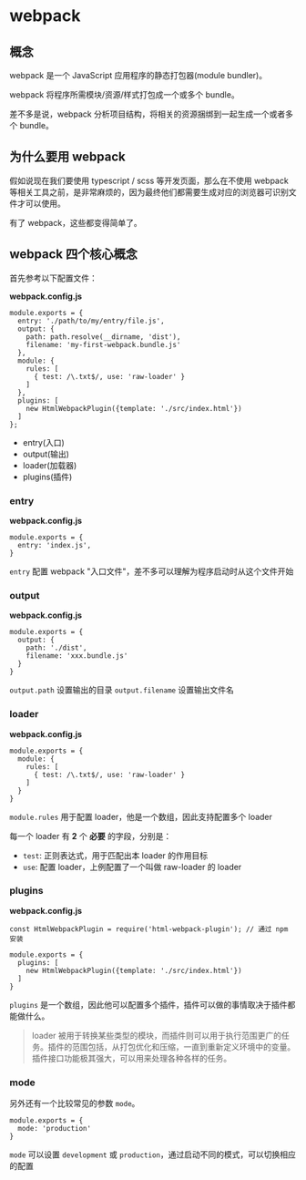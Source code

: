 # webpack

## 概念

webpack 是一个 JavaScript 应用程序的静态打包器(module bundler)。

webpack 将程序所需模块/资源/样式打包成一个或多个 bundle。

差不多是说，webpack 分析项目结构，将相关的资源捆绑到一起生成一个或者多个 bundle。

## 为什么要用 webpack

假如说现在我们要使用 typescript / scss 等开发页面，那么在不使用 webpack 等相关工具之前，是非常麻烦的，因为最终他们都需要生成对应的浏览器可识别文件才可以使用。

有了 webpack，这些都变得简单了。

## webpack 四个核心概念

首先参考以下配置文件：

**webpack.config.js**

```
module.exports = {
  entry: './path/to/my/entry/file.js',
  output: {
    path: path.resolve(__dirname, 'dist'),
    filename: 'my-first-webpack.bundle.js'
  },
  module: {
    rules: [
      { test: /\.txt$/, use: 'raw-loader' }
    ]
  },
  plugins: [
    new HtmlWebpackPlugin({template: './src/index.html'})
  ]
};
```

- entry(入口)
- output(输出)
- loader(加载器)
- plugins(插件)

### entry

**webpack.config.js**

```
module.exports = {
  entry: 'index.js',
}
```

`entry` 配置 webpack "入口文件"，差不多可以理解为程序启动时从这个文件开始

### output

**webpack.config.js**

```
module.exports = {
  output: {
    path: './dist',
    filename: 'xxx.bundle.js'
  }
}
```

`output.path` 设置输出的目录
`output.filename` 设置输出文件名

### loader

**webpack.config.js**

```
module.exports = {
  module: {
    rules: [
      { test: /\.txt$/, use: 'raw-loader' }
    ]
  }
}
```

`module.rules` 用于配置 loader，他是一个数组，因此支持配置多个 loader

每一个 loader 有 **2** 个 **必要** 的字段，分别是：

- `test`: 正则表达式，用于匹配出本 loader 的作用目标
- `use`: 配置 loader，上例配置了一个叫做 raw-loader 的 loader

### plugins

**webpack.config.js**

```
const HtmlWebpackPlugin = require('html-webpack-plugin'); // 通过 npm 安装

module.exports = {
  plugins: [
    new HtmlWebpackPlugin({template: './src/index.html'})
  ]
}
```

`plugins` 是一个数组，因此他可以配置多个插件，插件可以做的事情取决于插件都能做什么。

> loader 被用于转换某些类型的模块，而插件则可以用于执行范围更广的任务。插件的范围包括，从打包优化和压缩，一直到重新定义环境中的变量。插件接口功能极其强大，可以用来处理各种各样的任务。

### mode

另外还有一个比较常见的参数 `mode`。

```
module.exports = {
  mode: 'production'
}
```

`mode` 可以设置 `development` 或 `production`，通过启动不同的模式，可以切换相应的配置

